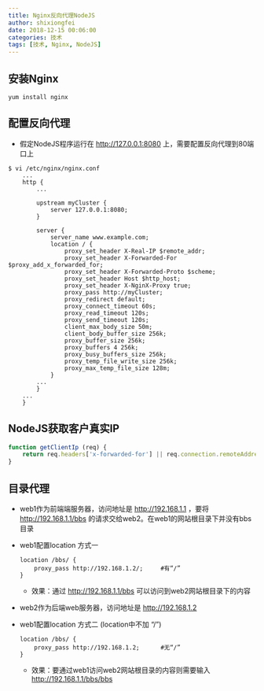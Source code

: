 ```yaml
---
title: Nginx反向代理NodeJS
author: shixiongfei
date: 2018-12-15 00:06:00
categories: 技术
tags: [技术, Nginx, NodeJS]
---
```


## 安装Nginx

```shell
yum install nginx
```

## 配置反向代理

- 假定NodeJS程序运行在 <http://127.0.0.1:8080> 上，需要配置反向代理到80端口上

```shell
$ vi /etc/nginx/nginx.conf
    ...
    http {
        ...

        upstream myCluster {
            server 127.0.0.1:8080;
        }

        server {
            server_name www.example.com;
            location / {
                proxy_set_header X-Real-IP $remote_addr;
                proxy_set_header X-Forwarded-For $proxy_add_x_forwarded_for;
                proxy_set_header X-Forwarded-Proto $scheme;
                proxy_set_header Host $http_host;
                proxy_set_header X-NginX-Proxy true;
                proxy_pass http://myCluster;
                proxy_redirect default;
                proxy_connect_timeout 60s;
                proxy_read_timeout 120s;
                proxy_send_timeout 120s;
                client_max_body_size 50m;
                client_body_buffer_size 256k;
                proxy_buffer_size 256k;
                proxy_buffers 4 256k;
                proxy_busy_buffers_size 256k;
                proxy_temp_file_write_size 256k;
                proxy_max_temp_file_size 128m;
            }
        ...
        }
    ...
    }
```

## NodeJS获取客户真实IP

```javascript
function getClientIp (req) {
    return req.headers['x-forwarded-for'] || req.connection.remoteAddress;
}
```

## 目录代理

- web1作为前端端服务器，访问地址是 <http://192.168.1.1> ，要将 <http://192.168.1.1/bbs> 的请求交给web2。在web1的网站根目录下并没有bbs目录
- web1配置location 方式一

    ```text
    location /bbs/ {
        proxy_pass http://192.168.1.2/;     #有“/”
    }
    ```

  - 效果：通过 <http://192.168.1.1/bbs> 可以访问到web2网站根目录下的内容

- web2作为后端web服务器，访问地址是 <http://192.168.1.2>
- web1配置location 方式二 (location中不加 “/”)

    ```text
    location /bbs/ {
        proxy_pass http://192.168.1.2;      #无“/”
    }
    ```

  - 效果：要通过web1访问web2网站根目录的内容则需要输入 <http://192.168.1.1/bbs/bbs>
